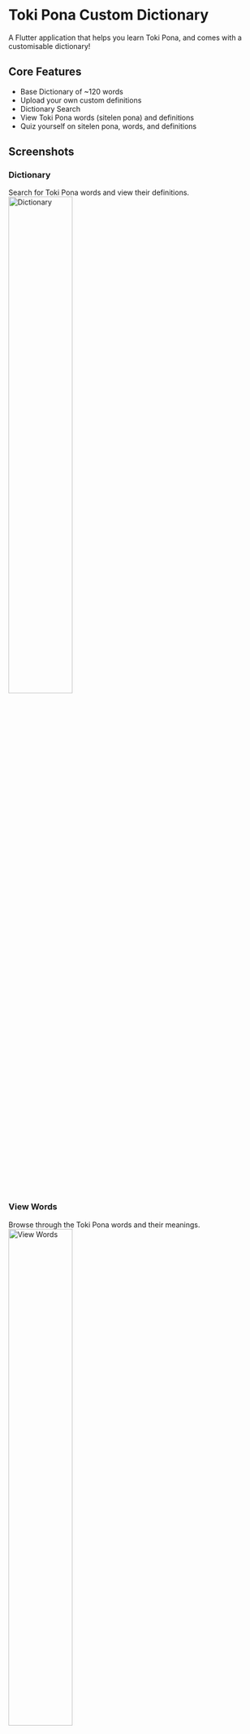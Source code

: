 # Toki Pona Custom Dictionary

A Flutter application that helps you learn Toki Pona, and comes with a customisable dictionary!

## Core Features
- Base Dictionary of ~120 words
- Upload your own custom definitions
- Dictionary Search 
- View Toki Pona words (sitelen pona) and definitions
- Quiz yourself on sitelen pona, words, and definitions

## Screenshots

### Dictionary
Search for Toki Pona words and view their definitions.
<img src="toki_pona_learner/images/dict.png" alt="Dictionary" width="50%">

### View Words
Browse through the Toki Pona words and their meanings.
<img src="toki_pona_learner/images/view_words.png" alt="View Words" width="50%">

### Practice
Practice various aspects of Toki Pona through different quizzes.
#### Quiz Options
Choose different quiz types to practice Toki Pona.
<img src="toki_pona_learner/images/quiz_options.png" alt="Quiz Options" width="50%">

#### Definition to Symbol
Match definitions to their corresponding symbols.
<img src="toki_pona_learner/images/def_to_sym.png" alt="Definition to Symbol" width="50%">

#### Definition to Word
Match definitions to their corresponding words.
<img src="toki_pona_learner/images/def_to_word.png" alt="Definition to Word" width="50%">

#### Symbol to Word
Match symbols to their corresponding words.
<img src="toki_pona_learner/images/sym_to_word.png" alt="Symbol to Word" width="50%">

#### Word to Symbol
Match words to their corresponding symbols.
<img src="toki_pona_learner/images/word_to_sym.png" alt="Word to Symbol" width="50%">

#### Quiz Summary
View your quiz results and track your progress.
<img src="toki_pona_learner/images/quiz_summary.png" alt="Quiz Summary" width="50%">

### Upload Custom Dictionary
Upload your own custom dictionary CSV file to add new words.
<img src="toki_pona_learner/images/upload_csv.png" alt="Upload Custom Dictionary" width="50%">

## Installation
1. Clone repo: 
```bash
   git clone https://github.com/kyle-t01/toki_pona_learn.git .
   cd toki_pona_learner
```
2. Install Flutter SDK then get Flutter packages
```bash
   flutter pub get
```
3. Running the App on Windows
```bash
   flutter run 
```



## Future
- 